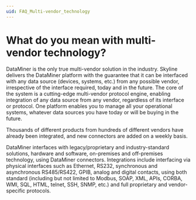 ```yaml
---
uid: FAQ_Multi-vendor_technology
---
```


# What do you mean with multi-vendor technology?

DataMiner is the only true multi-vendor solution in the industry. Skyline delivers the DataMiner platform with the guarantee that it can be interfaced with any data source (devices, systems, etc.) from any possible vendor, irrespective of the interface required, today and in the future. The core of the system is a cutting-edge multi-vendor protocol engine, enabling integration of any data source from any vendor, regardless of its interface or protocol. One platform enables you to manage all your operational systems, whatever data sources you have today or will be buying in the future.

Thousands of different products from hundreds of different vendors have already been integrated, and new connectors are added on a weekly basis.

DataMiner interfaces with legacy/proprietary and industry-standard solutions, hardware and software, on-premises and off-premises technology, using DataMiner connectors. Integrations include interfacing via physical interfaces such as Ethernet, RS232, synchronous and asynchronous RS485/RS422, GPIB, analog and digital contacts, using both standard (including but not limited to Modbus, SOAP, XML, APIs, CORBA, WMI, SQL, HTML, telnet, SSH, SNMP, etc.) and full proprietary and vendor-specific protocols.
